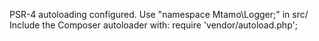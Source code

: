 PSR-4 autoloading configured. Use "namespace Mtamo\Logger;" in src/
Include the Composer autoloader with: require 'vendor/autoload.php';
